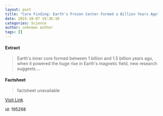 ```yaml
---
layout: post
title: "Core Finding: Earth's Frozen Center Formed a Billion Years Ago"
date: 2015-10-07 19:36:10
categories: Science
author: unknown author
tags: []
---
```



#### Extract
>Earth's inner core formed between 1 billion and 1.5 billion years ago, when it powered the huge rise in Earth's magnetic field, new research suggests....

#### Factsheet
>factsheet unavailable

[Visit Link](http://www.livescience.com/52414-earths-core-formed-long-ago.html)

id:  195268


